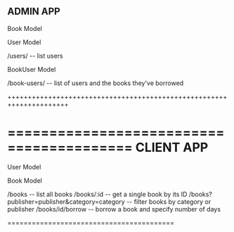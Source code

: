 
## ADMIN APP

Book Model

[comment]: <> (/books/create -- create book )

[comment]: <> (/books/delete -- delete book)

[comment]: <> (/borrowed-books/ -- fetch borrowed books)

User Model

/users/ -- list users

BookUser Model

/book-users/ -- list of users and the books they've borrowed

+++++++++++++++++++++++++++++++++++++++++++++++++++++++++++++++++++++
    
=========================================
CLIENT APP
=========================================

User Model

[comment]: <> (/create/ -- creates a new user)

Book Model

/books -- list all books
/books/:id -- get a single book by its ID
/books?publisher=publisher&category=category -- filter books by category or publisher
/books/id/borrow -- borrow a book and specify number of days

=========================================